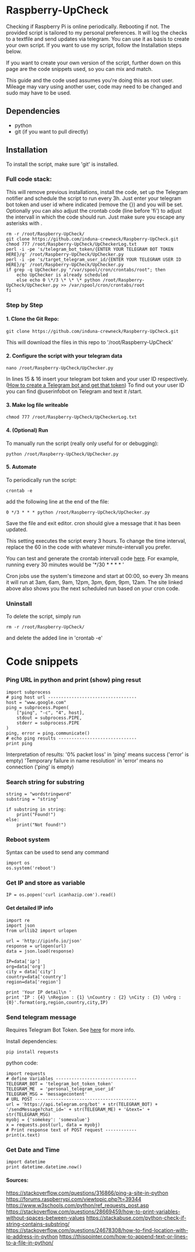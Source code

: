 # Raspberry-UpCheck

Checking if Raspberry Pi is online periodically. Rebooting if not. The provided script is tailored to my personal preferences. It will log the checks to a textfile and send updates via telegram. You can use it as basis to create your own script. If you want to use my script, follow the Installation steps below.

If you want to create your own version of the script, further down on this page are the code snippets used, so you can mix and match.

This guide and the code used assumes you're doing this as root user. Mileage may vary using another user, code may need to be changed and sudo may have to be used.

## Dependencies
* python
* git (if you want to pull directly)

## Installation
To install the script, make sure 'git' is installed.

### Full code stack:
This will remove previous installations, install the code, set up the Telegram notifier and schedule the script to run every 3h.
Just enter your telegram bot token and user id where indicated (remove the {}) and you will be set.
Optionally you can also adjust the crontab code (line before 'fi') to adjust the intervall in which the code should run. Just make sure you escape any asterisks with \.
```
rm -r /root/Raspberry-UpCheck/
git clone https://github.com/induna-crewneck/Raspberry-UpCheck.git
chmod 777 /root/Raspberry-UpCheck/UpCheckerLog.txt
perl -i -pe 's/telegram_bot_token/{ENTER YOUR TELEGRAM BOT TOKEN HERE}/g' /root/Raspberry-UpCheck/UpChecker.py
perl -i -pe 's/target_telegram_user_id/{ENTER YOUR TELEGRAM USER ID HERE}/g' /root/Raspberry-UpCheck/UpChecker.py
if grep -q UpChecker.py "/var/spool/cron/crontabs/root"; then
	echo UpChecker is already scheduled
	else echo 0 \*/3 \* \* \* python /root/Raspberry-UpCheck/UpChecker.py >> /var/spool/cron/crontabs/root
fi
```

### Step by Step

#### 1. Clone the Git Repo:
```
git clone https://github.com/induna-crewneck/Raspberry-UpCheck.git
```
This will download the files in this repo to '/root/Raspberry-UpCheck'

#### 2. Configure the script with your telegram data
```
nano /root/Raspberry-UpCheck/UpChecker.py
```
In lines 15 & 16 insert your telegram bot token and your user ID respectively.
([How to create a Telegram bot and get that token](https://core.telegram.org/bots))
To find out your user ID you can find @userinfobot on Telegram and text it /start.

#### 3. Make log file writeable
```
chmod 777 /root/Raspberry-UpCheck/UpCheckerLog.txt
```

#### 4. (Optional) Run
To manually run the script (really only useful for or debugging):
```
python /root/Raspberry-UpCheck/UpChecker.py
```

#### 5. Automate
To periodically run the script:
```
crontab -e
```
add the following line at the end of the file:
```
0 */3 * * * python /root/Raspberry-UpCheck/UpChecker.py
```
Save the file and exit editor. cron should give a message that it has been updated.

This setting executes the script every 3 hours. To change the time interval, replace the 60 in the code with whatever minute-intervall you prefer.

You can test and generate the crontab intervall code [here](https://crontab.guru/). For example, running every 30 minutes would be '*/30 * * * * '

Cron jobs use the system's timezone and start at 00:00, so every 3h means it will run at 3am, 6am, 9am, 12pm, 3pm, 6pm, 9pm, 12am. The site linked above also shows you the next scheduled run based on your cron code.

### Uninstall
To delete the script, simply run
```
rm -r /root/Raspberry-UpCheck/
```
and delete the added line in 'crontab -e'





# Code snippets
### Ping URL in python and print (show) ping resut
```
import subprocess
# ping host url ----------------------------------
host = "www.google.com"
ping = subprocess.Popen(
    ["ping", "-c", "4", host],
    stdout = subprocess.PIPE,
    stderr = subprocess.PIPE
)
ping, error = ping.communicate()
# echo ping results ------------------------------
print ping
```
Interpretation of results:
'0% packet loss'                            in 'ping'   means success       ('error' is empty)
'Temporary failure in name resolution'      in 'error'  means no connection ('ping' is empty)

### Search string for substring
```
string = "wordstringword"
substring = "string"

if substring in string:
    print("Found!")
else:
    print("Not found!")

```

### Reboot system
Syntax can be used to send any command
```
import os
os.system('reboot')
```

### Get IP and store as variable
```
IP = os.popen('curl icanhazip.com').read()
```
#### Get detailed IP info
```
import re
import json
from urllib2 import urlopen

url = 'http://ipinfo.io/json'
response = urlopen(url)
data = json.load(response)

IP=data['ip']
org=data['org']
city = data['city']
country=data['country']
region=data['region']

print 'Your IP detail\n '
print 'IP : {4} \nRegion : {1} \nCountry : {2} \nCity : {3} \nOrg : {0}'.format(org,region,country,city,IP)
```

### Send telegram message
Requires Telegram Bot Token. See [here](https://core.telegram.org/bots) for more info.

Install dependencies:
```
pip install requests
```
python code:
```
import requests
# define Variables -------------------------------
TELEGRAM_BOT = 'telegram_bot_token_token'
TELEGRAM_ME  = 'personal_telegram_user_id'
TELEGRAM_MSG = 'messagecontent'
# URL POST ---------------------------------------
url = 'https://api.telegram.org/bot' + str(TELEGRAM_BOT) + '/sendMessage?chat_id=' + str(TELEGRAM_ME) + '&text=' + str(TELEGRAM_MSG)
myobj = {'somekey': 'somevalue'}
x = requests.post(url, data = myobj)
# Print response text of POST request ------------
print(x.text)
```
### Get Date and Time
```
import datetime
print datetime.datetime.now()
```


#### Sources:
https://stackoverflow.com/questions/316866/ping-a-site-in-python
https://forums.raspberrypi.com/viewtopic.php?t=39344
https://www.w3schools.com/python/ref_requests_post.asp
https://stackoverflow.com/questions/28669459/how-to-print-variables-without-spaces-between-values
https://stackabuse.com/python-check-if-string-contains-substring/
https://stackoverflow.com/questions/24678308/how-to-find-location-with-ip-address-in-python
https://thispointer.com/how-to-append-text-or-lines-to-a-file-in-python/
